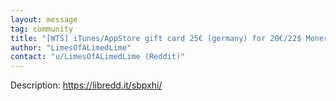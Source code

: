 ```yaml
---
layout: message
tag: community
title: "[WTS] iTunes/AppStore gift card 25€ (germany) for 20€/22$ Monero/others"
author: "LimesOfALimedLime"	
contact: "u/LimesOfALimedLime (Reddit)"
---
```


Description: https://libredd.it/sbpxhi/

